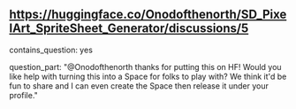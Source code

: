 ## https://huggingface.co/Onodofthenorth/SD_PixelArt_SpriteSheet_Generator/discussions/5

contains_question: yes

question_part: "@Onodofthenorth thanks for putting this on HF! Would you like help with turning this into a Space for folks to play with? We think it'd be fun to share and I can even create the Space then release it under your profile."